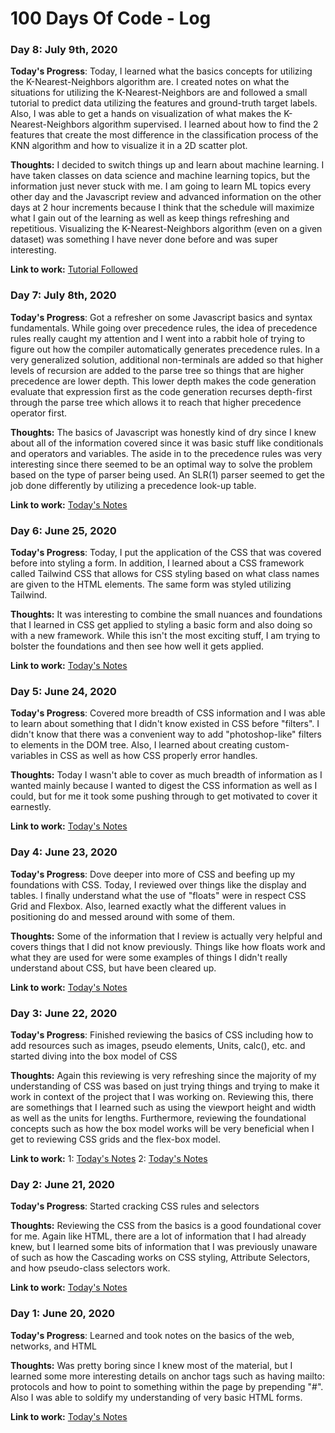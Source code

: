 # 100 Days Of Code - Log

### Day 8: July 9th, 2020

**Today's Progress**: Today, I learned what the basics concepts for utilizing the K-Nearest-Neighbors algorithm are. I created notes on what the situations for utilizing the K-Nearest-Neighbors are and followed a small tutorial to predict data utilizing the features and ground-truth target labels. Also, I was able to get a hands on visualization of what makes the K-Nearest-Neighbors algorithm supervised. I learned about how to find the 2 features that create the most difference in the classification process of the KNN algorithm and how to visualize it in a 2D scatter plot.

**Thoughts:** I decided to switch things up and learn about machine learning. I have taken classes on data science and machine learning topics, but the information just never stuck with me. I am going to learn ML topics every other day and the Javascript review and advanced information on the other days at 2 hour increments because I think that the schedule will maximize what I gain out of the learning as well as keep things refreshing and repetitious. Visualizing the K-Nearest-Neighbors algorithm (even on a given dataset) was something I have never done before and was super interesting. 

**Link to work:** [Tutorial Followed](https://www.freecodecamp.org/news/how-to-build-and-train-k-nearest-neighbors-ml-models-in-python/)

### Day 7: July 8th, 2020

**Today's Progress**: Got a refresher on some Javascript basics and syntax fundamentals. While going over precedence rules, the idea of precedence rules really caught my attention and I went into a rabbit hole of trying to figure out how the compiler automatically generates precedence rules. In a very generalized solution, additional non-terminals are added so that higher levels of recursion are added to the parse tree so things that are higher precedence are lower depth. This lower depth makes the code generation evaluate that expression first as the code generation recurses depth-first through the parse tree which allows it to reach that higher precedence operator first.

**Thoughts:** The basics of Javascript was honestly kind of dry since I knew about all of the information covered since it was basic stuff like conditionals and operators and variables. The aside in to the precedence rules was very interesting since there seemed to be an optimal way to solve the problem based on the type of parser being used. An SLR(1) parser seemed to get the job done differently by utilizing a precedence look-up table.

**Link to work:** [Today's Notes](files/Round1Learning/Level4/JavascriptBasics.md)

### Day 6: June 25, 2020

**Today's Progress**: Today, I put the application of the CSS that was covered before into styling a form. In addition, I learned about a CSS framework called Tailwind CSS that allows for CSS styling based on what class names are given to the HTML elements. The same form was styled utilizing Tailwind.

**Thoughts:** It was interesting to combine the small nuances and foundations that I learned in CSS get applied to styling a basic form and also doing so with a new framework. While this isn't the most exciting stuff, I am trying to bolster the foundations and then see how well it gets applied.

**Link to work:** [Today's Notes](files/Round1Learning/Level3/MoreCSS.md)


### Day 5: June 24, 2020

**Today's Progress**: Covered more breadth of CSS information and I was able to learn about something that I didn't know existed in CSS before "filters". I didn't know that there was a convenient way to add "photoshop-like" filters to elements in the DOM tree. Also, I learned about creating custom-variables in CSS as well as how CSS properly error handles.

**Thoughts:** Today I wasn't able to cover as much breadth of information as I wanted mainly because I wanted to digest the CSS information as well as I could, but for me it took some pushing through to get motivated to cover it earnestly.

**Link to work:** [Today's Notes](files/Round1Learning/Level3/MoreCSS.md)

### Day 4: June 23, 2020

**Today's Progress**: Dove deeper into more of CSS and beefing up my foundations with CSS. Today, I reviewed over things like the display and tables. I finally understand what the use of "floats" were in respect CSS Grid and Flexbox. Also, learned exactly what the different values in positioning do and messed around with some of them.

**Thoughts:** Some of the information that I review is actually very helpful and covers things that I did not know previously. Things like how floats work and what they are used for were some examples of things I didn't really understand about CSS, but have been cleared up.

**Link to work:** [Today's Notes](files/Round1Learning/Level3/MoreCSS.md)

### Day 3: June 22, 2020

**Today's Progress**: Finished reviewing the basics of CSS including how to add resources such as images, pseudo elements, Units, calc(), etc. and started diving into the box model of CSS

**Thoughts:** Again this reviewing is very refreshing since the majority of my understanding of CSS was based on just trying things and trying to make it work in context of the project that I was working on. Reviewing this, there are somethings that I learned such as using the viewport height and width as well as the units for lengths. Furthermore, reviewing the foundational concepts such as how the box model works will be very beneficial when I get to reviewing CSS grids and the flex-box model.

**Link to work:** 1: [Today's Notes](files/Round1Learning/Level3/IntroToCSS.md) 2: [Today's Notes](files/Round1Learning/Level3/MoreCSS.md)

### Day 2: June 21, 2020

**Today's Progress**: Started cracking CSS rules and selectors

**Thoughts:** Reviewing the CSS from the basics is a good foundational cover for me. Again like HTML, there are a lot of information that I had already knew, but I learned some bits of information that I was previously unaware of such as how the Cascading works on CSS styling, Attribute Selectors, and how pseudo-class selectors work.

**Link to work:** [Today's Notes](files/Round1Learning/Level3/IntroToCSS.md)

### Day 1: June 20, 2020

**Today's Progress**: Learned and took notes on the basics of the web, networks, and HTML

**Thoughts:** Was pretty boring since I knew most of the material, but I learned some more interesting details on anchor tags such as having mailto: protocols and how to point to something within the page by prepending "#". Also I was able to soldify my understanding of very basic HTML forms.

**Link to work:** [Today's Notes](files/Round1Learning/Level2/NetworkingBasics.md)